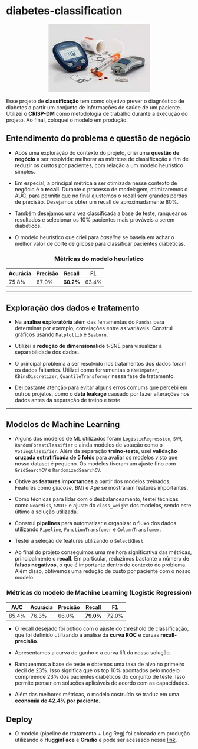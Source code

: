# diabetes-classification
<div align="center">
  
![diabetes](img/header.jpeg)
  
</div>

Esse projeto de **classificação** tem como objetivo prever o diagnóstico de diabetes a partir um conjunto de informações de saúde de um paciente. Utilizei o **CRISP-DM** como metodologia de trabalho durante a execução do projeto. Ao final, coloquei o modelo em produção.

## Entendimento do problema e questão de negócio

* Após uma exploração do contexto do projeto, criei uma **questão de negócio** a ser resolvida: melhorar as métricas de classificação a fim de reduzir os custos por pacientes, com relação a um modelo heurístico simples.

* Em especial, a principal métrica a ser otimizada nesse contexto de negócio é o **recall**. Durante o processo de modelagem, otimizaremos o AUC, para permitir que no final ajustemos o recall sem grandes perdas de precisão. Desejamos obter um recall de aproximadamente 80%.

* Também desejamos uma vez classificada a base de teste, ranquear os resultados e selecionar os 10% pacientes mais prováveis a serem diabéticos. 

* O modelo heurístico que criei para *baseline* se baseia em achar o melhor valor de corte de glicose para classificar pacientes diabéticas.


<div align="center">

### Métricas do modelo heurístico

Acurácia   | Precisão | **Recall** | F1
---------  | -------- | ------ | -----
75.8%      | 67.0%    | **60.2%**  | 63.4%

</div>

----------------------------


## Exploração dos dados e tratamento

* Na **análise exploratória** além das ferramentas do `Pandas` para determinar por exemplo, correlações entre as variáveis. Construi gráficos usando `Matplotlib` e `Seaborn`.

* Utilizei a **redução de dimensionalide** t-SNE para visualizar a separabilidade dos dados.

* O principal problema a ser resolvido nos tratamentos dos dados foram os dados faltantes. Utilizei como ferramentas o `KNNImputer`, `KBinsDiscretizer`, `QuantileTransformer` nessa fase de tratamento.

* Dei bastante atenção para evitar alguns erros comums que percebi em outros projetos, como o **data leakage** causado por fazer alterações nos dados antes da separação de treino e teste.

----------------------------

## Modelos de Machine Learning

* Alguns dos modelos de ML utilizados foram `LogisticRegression`, `SVM`, `RandomForestClassifier` e ainda modelos de votação como o `VotingClassifier`. Além da separação **treino-teste**, usei **validação cruzada estratificada de 5 folds** para avaliar os modelos visto que nosso dataset é pequeno. Os modelos tiveram um ajuste fino com `GridSearchCV` e `RandomizedSearchCV`.

* Obtive as **features importances** a partir dos modelos treinados. Features como *glucose*, *BMI* e *Age* se mostraram features importantes.

* Como técnicas para lidar com o desbalanceamento, testei técnicas como `NearMiss`, `SMOTE` e ajuste do `class_weight` dos modelos, sendo este último a solução utilizada.

* Construi **pipelines** para automatizar e organizar o fluxo dos dados utilizando `Pipeline`, `FunctionTransfomer` e `ColumnTransfomer`.

* Testei a seleção de features utilizando o `SelectKBest`.

* Ao final do projeto conseguimos uma melhora significativa das métricas, principalmente o **recall**. Em particular, reduzimos bastante o número de **falsos negativos**, o que é importante dentro do contexto do problema. Além disso, obtivemos uma redução de custo por paciente com o nosso modelo.

<div align="center">

### Métricas do modelo de Machine Learning (Logistic Regression)

AUC | Acurácia   | Precisão | **Recall** | F1
----| -----  | -------- | ------ | -----
85.4% | 76.3%      | 66.0%    | **79.0%**  | 72.0%

</div>

* O recall desejado foi obtido com o ajuste do threshold de classificação, que foi definido utilizando a análise da **curva ROC** e curvas **recall-precisão**. 

* Apresentamos a curva de ganho e a curva lift da nossa solução.

* Ranqueamos a base de teste e obtemos uma taxa de alvo no primeiro decil de 23%. Isso significa que os top 10% apontados pelo modelo compreende 23% dos pacientes diabéticos do conjunto de teste. Isso permite pensar em soluções aplicáveis de acordo com as capacidades.

* Além das melhores métricas, o modelo costruído se traduz em uma **economia de 42.4% por paciente**.

## Deploy

* O modelo (pipeline de tratamento + Log Reg) foi colocado em produção utilizando o **HugginFace** e **Gradio** e pode ser acessado nesse [link](https://huggingface.co/spaces/frank-ferreira/diabetes-clf-deploy).
